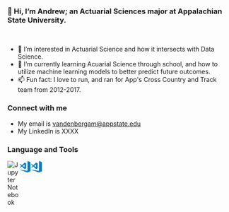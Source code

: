 ### 👋 Hi, I’m Andrew; an Actuarial Sciences major at Appalachian State University.

<br />

- 👀 I’m interested in Actuarial Science and how it intersects with Data Science.
- 🌱 I’m currently learning Acuarial Science through school, and how to utilize machine learning models to better predict future outcomes.
- 📫 Fun fact: I love to run, and ran for App's Cross Country and Track team from 2012-2017.

### Connect with me
- My email is vandenbergam@appstate.edu
- My LinkedIn is XXXX

### Language and Tools
<img align="left" alt="Jupyter Notebook" width="26px" src="jupyter_app_icon_161280.png" />
<img align="left" alt="Vim" width="26px" src="https://raw.githubusercontent.com/github/explore/80688e429a7d4ef2fca1e82350fe8e3517d3494d/topics/visual-studio-code/visual-studio-code.png" />
<img align="left" alt="RStudio" width="26px" src="https://raw.githubusercontent.com/github/explore/80688e429a7d4ef2fca1e82350fe8e3517d3494d/topics/visual-studio-code/visual-studio-code.png" />
